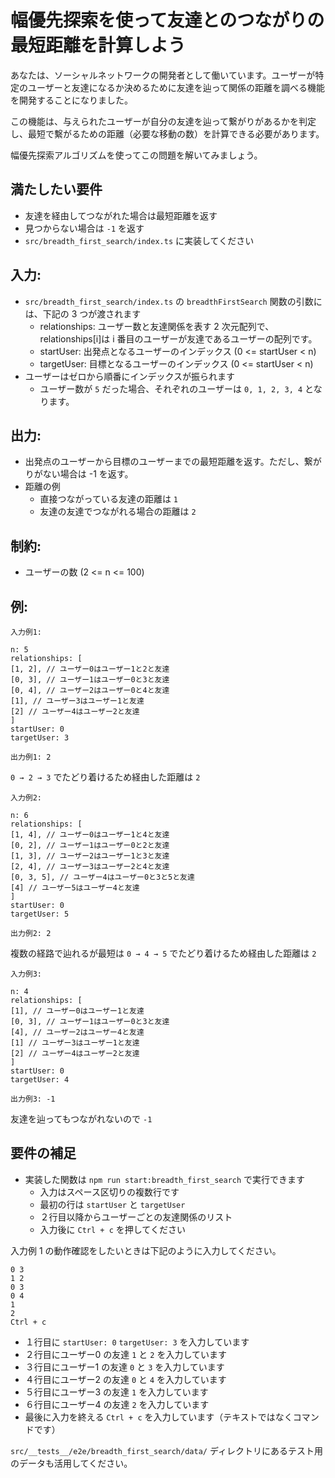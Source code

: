 # 幅優先探索を使って友達とのつながりの最短距離を計算しよう

あなたは、ソーシャルネットワークの開発者として働いています。ユーザーが特定のユーザーと友達になるか決めるために友達を辿って関係の距離を調べる機能を開発することになりました。

この機能は、与えられたユーザーが自分の友達を辿って繋がりがあるかを判定し、最短で繫がるための距離（必要な移動の数）を計算できる必要があります。

幅優先探索アルゴリズムを使ってこの問題を解いてみましょう。

## 満たしたい要件

- 友達を経由してつながれた場合は最短距離を返す
- 見つからない場合は `-1` を返す
- `src/breadth_first_search/index.ts` に実装してください

## 入力:

- `src/breadth_first_search/index.ts` の `breadthFirstSearch` 関数の引数には、下記の 3 つが渡されます
  - relationships: ユーザー数と友達関係を表す 2 次元配列で、relationships[i]は i 番目のユーザーが友達であるユーザーの配列です。
  - startUser: 出発点となるユーザーのインデックス (0 <= startUser < n)
  - targetUser: 目標となるユーザーのインデックス (0 <= startUser < n)
- ユーザーはゼロから順番にインデックスが振られます
  - ユーザー数が `5` だった場合、それぞれのユーザーは `0, 1, 2, 3, 4` となります。

## 出力:

- 出発点のユーザーから目標のユーザーまでの最短距離を返す。ただし、繋がりがない場合は -1 を返す。
- 距離の例
  - 直接つながっている友達の距離は `1`
  - 友達の友達でつながれる場合の距離は `2`

## 制約:

- ユーザーの数 (2 <= n <= 100)

## 例:

```text
入力例1:

n: 5
relationships: [
[1, 2], // ユーザー0はユーザー1と2と友達
[0, 3], // ユーザー1はユーザー0と3と友達
[0, 4], // ユーザー2はユーザー0と4と友達
[1], // ユーザー3はユーザー1と友達
[2] // ユーザー4はユーザー2と友達
]
startUser: 0
targetUser: 3

出力例1: 2
```

`0 → 2 → 3` でたどり着けるため経由した距離は `2`

```text
入力例2:

n: 6
relationships: [
[1, 4], // ユーザー0はユーザー1と4と友達
[0, 2], // ユーザー1はユーザー0と2と友達
[1, 3], // ユーザー2はユーザー1と3と友達
[2, 4], // ユーザー3はユーザー2と4と友達
[0, 3, 5], // ユーザー4はユーザー0と3と5と友達
[4] // ユーザー5はユーザー4と友達
]
startUser: 0
targetUser: 5

出力例2: 2
```

複数の経路で辿れるが最短は `0 → 4 → 5` でたどり着けるため経由した距離は `2`

```text
入力例3:

n: 4
relationships: [
[1], // ユーザー0はユーザー1と友達
[0, 3], // ユーザー1はユーザー0と3と友達
[4], // ユーザー2はユーザー4と友達
[1] // ユーザー3はユーザー1と友達
[2] // ユーザー4はユーザー2と友達
]
startUser: 0
targetUser: 4

出力例3: -1
```

友達を辿ってもつながれないので `-1`

## 要件の補足

- 実装した関数は `npm run start:breadth_first_search` で実行できます
  - 入力はスペース区切りの複数行です
  - 最初の行は `startUser` と `targetUser`
  - ２行目以降からユーザーごとの友達関係のリスト
  - 入力後に `Ctrl + c` を押してください

入力例 1 の動作確認をしたいときは下記のように入力してください。

```text
0 3
1 2
0 3
0 4
1
2
Ctrl + c
```

- １行目に `startUser: 0` `targetUser: 3` を入力しています
- ２行目にユーザー0 の友達 `1` と `2` を入力しています
- ３行目にユーザー1 の友達 `0` と `3` を入力しています
- ４行目にユーザー2 の友達 `0` と `4` を入力しています
- ５行目にユーザー3 の友達 `1` を入力しています
- ６行目にユーザー4 の友達 `2` を入力しています
- 最後に入力を終える `Ctrl + c` を入力しています（テキストではなくコマンドです）

`src/__tests__/e2e/breadth_first_search/data/` ディレクトリにあるテスト用のデータも活用してください。
